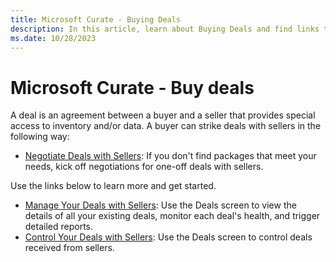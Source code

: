 ```yaml
---
title: Microsoft Curate - Buying Deals
description: In this article, learn about Buying Deals and find links to get started with buying deals.
ms.date: 10/28/2023
---
```


# Microsoft Curate - Buy deals

A deal is an agreement between a buyer and a seller that provides special access to inventory and/or data. A buyer can strike deals with sellers in the following way:

- [Negotiate Deals with Sellers](negotiate-deals-with-sellers.md): If you don't find packages that meet your needs, kick off negotiations for one-off deals with sellers.

Use the links below to learn more and get started.

- [Manage Your Deals with Sellers](manage-your-deals-with-sellers.md): Use the Deals screen to view the details of all your existing deals, monitor each deal's health, and trigger detailed reports.
- [Control Your Deals with Sellers](control-your-deals-with-sellers.md): Use the Deals screen to control deals received from sellers.
